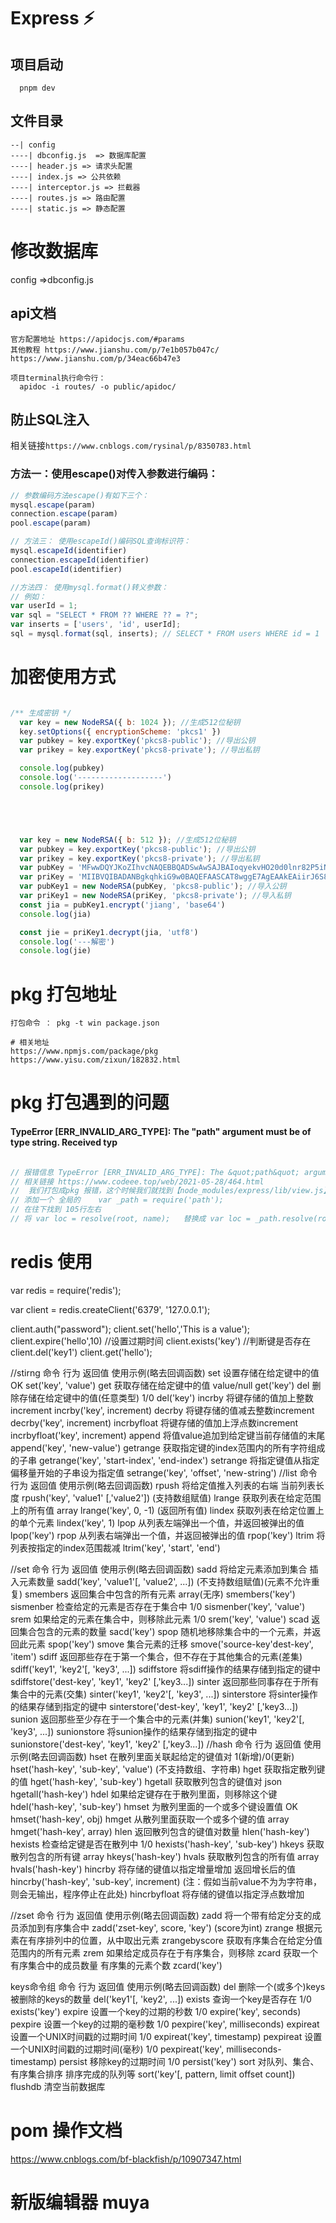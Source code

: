 # Express  ⚡

## 项目启动
```
  pnpm dev
```

## 文件目录

```
--| config
----| dbconfig.js  => 数据库配置
----| header.js => 请求头配置
----| index.js => 公共依赖
----| interceptor.js => 拦截器
----| routes.js => 路由配置
----| static.js => 静态配置
```



# 修改数据库
 config =>dbconfig.js 




## api文档 
```
官方配置地址 https://apidocjs.com/#params
其他教程 https://www.jianshu.com/p/7e1b057b047c/   https://www.jianshu.com/p/34eac66b47e3

项目terminal执行命令行：
  apidoc -i routes/ -o public/apidoc/

```


## 防止SQL注入
相关链接`https://www.cnblogs.com/rysinal/p/8350783.html`

### 方法一：使用escape()对传入参数进行编码：
```js
// 参数编码方法escape()有如下三个：
mysql.escape(param)
connection.escape(param)
pool.escape(param)

// 方法三： 使用escapeId()编码SQL查询标识符：
mysql.escapeId(identifier)
connection.escapeId(identifier)
pool.escapeId(identifier)

//方法四： 使用mysql.format()转义参数：
// 例如：
var userId = 1;
var sql = "SELECT * FROM ?? WHERE ?? = ?";
var inserts = ['users', 'id', userId];
sql = mysql.format(sql, inserts); // SELECT * FROM users WHERE id = 1

```




# 加密使用方式
``` js

/** 生成密钥 */
  var key = new NodeRSA({ b: 1024 }); //生成512位秘钥
  key.setOptions({ encryptionScheme: 'pkcs1' })
  var pubkey = key.exportKey('pkcs8-public'); //导出公钥
  var prikey = key.exportKey('pkcs8-private'); //导出私钥

  console.log(pubkey)
  console.log('-------------------')
  console.log(prikey)





  var key = new NodeRSA({ b: 512 }); //生成512位秘钥
  var pubkey = key.exportKey('pkcs8-public'); //导出公钥
  var prikey = key.exportKey('pkcs8-private'); //导出私钥
  var pubKey = 'MFwwDQYJKoZIhvcNAQEBBQADSwAwSAJBAIoqyekvHO20d0lnr82P5iNPgwvFbo4KG3asYtfofne+cJhTTomPTTohiIhvALtcAbT1+Mdc1ByW0qfddhJBgKMCAwEAAQ=='
  var priKey = 'MIIBVQIBADANBgkqhkiG9w0BAQEFAASCAT8wggE7AgEAAkEAiirJ6S8c7bR3SWevzY/mI0+DC8Vujgobdqxi1+h+d75wmFNOiY9NOiGIiG8Au1wBtPX4x1zUHJbSp912EkGAowIDAQABAkBrLAOQR8Ylr+0zWCUqyyrVSvC4ab12mepxpAfLuACZOk2r2sXqEJSO7rKot6fEFvQUSWGxofnOOq26MWzfOjlJAiEA19q/21mgryuUkmZwdE+oa4QslOWM8jkcVe1pZggFMscCIQCj3TG0TBXYDDUoVWYzNLslDDvZ6yFPiMJijrIW6m2nRQIhAJEWbQ0wcmwr2+KHzqCvhmI2Zozyusl5j81GFilJzMyzAiEAiuiDrhehnNgcZ+idDmNxEeLhCcatIkMIpYvZpFtuQRECIBGPkR84Fr4IMltf4iqpeMPX+eg6/OkYHxQeayi1Hgnz'
  var pubKey1 = new NodeRSA(pubKey, 'pkcs8-public'); //导入公钥
  var priKey1 = new NodeRSA(priKey, 'pkcs8-private'); //导入私钥
  const jia = pubKey1.encrypt('jiang', 'base64')
  console.log(jia)

  const jie = priKey1.decrypt(jia, 'utf8')
  console.log('---解密')
  console.log(jie)
```







# pkg 打包地址
```
打包命令 ： pkg -t win package.json

# 相关地址 
https://www.npmjs.com/package/pkg
https://www.yisu.com/zixun/182832.html
```

# pkg 打包遇到的问题
####  TypeError [ERR_INVALID_ARG_TYPE]: The &quot;path&quot; argument must be of type string. Received typ
```js

// 报错信息 TypeError [ERR_INVALID_ARG_TYPE]: The &quot;path&quot; argument must be of type string. Received typ
// 相关链接 https://www.codeee.top/web/2021-05-28/464.html
//  我们打包成pkg 报错，这个时候我们就找到【node_modules/express/lib/view.js】
// 添加一个 全局的    var _path = require('path');
// 在往下找到 105行左右  
// 将 var loc = resolve(root, name);   替换成 var loc = _path.resolve(root, name);

```  



# redis 使用
var redis = require('redis');

var client = redis.createClient('6379', '127.0.0.1');

client.auth("password");
client.set('hello','This is a value');
client.expire('hello',10) //设置过期时间
client.exists('key') //判断键是否存在
client.del('key1')
client.get('hello');

 

//stirng
命令 行为 返回值 使用示例(略去回调函数)
set 设置存储在给定键中的值 OK set('key', 'value')
get 获取存储在给定键中的值 value/null get('key')
del 删除存储在给定键中的值(任意类型) 1/0 del('key')
incrby 将键存储的值加上整数increment incrby('key', increment)
decrby 将键存储的值减去整数increment decrby('key', increment)
incrbyfloat 将键存储的值加上浮点数increment incrbyfloat('key', increment)
append 将值value追加到给定键当前存储值的末尾 append('key', 'new-value')
getrange 获取指定键的index范围内的所有字符组成的子串 getrange('key', 'start-index', 'end-index')
setrange 将指定键值从指定偏移量开始的子串设为指定值 setrange('key', 'offset', 'new-string')
//list
命令 行为 返回值 使用示例(略去回调函数)
rpush 将给定值推入列表的右端 当前列表长度 rpush('key', 'value1' [,'value2']) (支持数组赋值)
lrange 获取列表在给定范围上的所有值 array lrange('key', 0, -1) (返回所有值)
lindex 获取列表在给定位置上的单个元素 lindex('key', 1)
lpop 从列表左端弹出一个值，并返回被弹出的值 lpop('key')
rpop 从列表右端弹出一个值，并返回被弹出的值 rpop('key')
ltrim 将列表按指定的index范围裁减 ltrim('key', 'start', 'end')

//set
命令 行为 返回值 使用示例(略去回调函数) sadd 将给定元素添加到集合 插入元素数量 sadd('key', 'value1'[, 'value2', ...]) (不支持数组赋值)(元素不允许重复)
smembers 返回集合中包含的所有元素 array(无序) smembers('key')
sismenber 检查给定的元素是否存在于集合中 1/0 sismenber('key', 'value')
srem 如果给定的元素在集合中，则移除此元素 1/0 srem('key', 'value')
scad 返回集合包含的元素的数量 sacd('key')
spop 随机地移除集合中的一个元素，并返回此元素 spop('key')
smove 集合元素的迁移 smove('source-key'dest-key', 'item')
sdiff 返回那些存在于第一个集合，但不存在于其他集合的元素(差集) sdiff('key1', 'key2'[, 'key3', ...])
sdiffstore 将sdiff操作的结果存储到指定的键中 sdiffstore('dest-key', 'key1', 'key2' [,'key3...])
sinter 返回那些同事存在于所有集合中的元素(交集) sinter('key1', 'key2'[, 'key3', ...])
sinterstore 将sinter操作的结果存储到指定的键中 sinterstore('dest-key', 'key1', 'key2' [,'key3...])
sunion 返回那些至少存在于一个集合中的元素(并集) sunion('key1', 'key2'[, 'key3', ...])
sunionstore 将sunion操作的结果存储到指定的键中 sunionstore('dest-key', 'key1', 'key2' [,'key3...])
//hash
命令 行为 返回值 使用示例(略去回调函数)
hset 在散列里面关联起给定的键值对 1(新增)/0(更新) hset('hash-key', 'sub-key', 'value') (不支持数组、字符串)
hget 获取指定散列键的值 hget('hash-key', 'sub-key')
hgetall 获取散列包含的键值对 json hgetall('hash-key')
hdel 如果给定键存在于散列里面，则移除这个键 hdel('hash-key', 'sub-key')
hmset 为散列里面的一个或多个键设置值 OK hmset('hash-key', obj)
hmget 从散列里面获取一个或多个键的值 array hmget('hash-key', array)
hlen 返回散列包含的键值对数量 hlen('hash-key')
hexists 检查给定键是否在散列中 1/0 hexists('hash-key', 'sub-key')
hkeys 获取散列包含的所有键 array hkeys('hash-key')
hvals 获取散列包含的所有值 array hvals('hash-key')
hincrby 将存储的键值以指定增量增加 返回增长后的值 hincrby('hash-key', 'sub-key', increment) (注：假如当前value不为为字符串，则会无输出，程序停止在此处)
hincrbyfloat 将存储的键值以指定浮点数增加

//zset
命令 行为 返回值 使用示例(略去回调函数)
zadd 将一个带有给定分支的成员添加到有序集合中 zadd('zset-key', score, 'key') (score为int)
zrange 根据元素在有序排列中的位置，从中取出元素
zrangebyscore 获取有序集合在给定分值范围内的所有元素
zrem 如果给定成员存在于有序集合，则移除
zcard 获取一个有序集合中的成员数量 有序集的元素个数 zcard('key')


keys命令组
命令 行为 返回值 使用示例(略去回调函数)
del 删除一个(或多个)keys 被删除的keys的数量 del('key1'[, 'key2', ...])
exists 查询一个key是否存在 1/0 exists('key')
expire 设置一个key的过期的秒数 1/0 expire('key', seconds)
pexpire 设置一个key的过期的毫秒数 1/0 pexpire('key', milliseconds)
expireat 设置一个UNIX时间戳的过期时间 1/0 expireat('key', timestamp)
pexpireat 设置一个UNIX时间戳的过期时间(毫秒) 1/0 pexpireat('key', milliseconds-timestamp)
persist 移除key的过期时间 1/0 persist('key')
sort 对队列、集合、有序集合排序 排序完成的队列等 sort('key'[, pattern, limit offset count])
flushdb 清空当前数据库


# pom 操作文档 
https://www.cnblogs.com/bf-blackfish/p/10907347.html




# 新版编辑器  muya